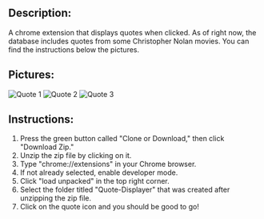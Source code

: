 ## Description:
A chrome extension that displays quotes when clicked. As of right now, the database includes quotes from some Christopher Nolan movies.
You can find the instructions below the pictures.

## Pictures:

<img src="https://i.ibb.co/Jr35Jy8/Screen-Shot-2020-04-11-at-1-33-42-AM.png" alt="Quote 1" border="0">
<img src="https://i.ibb.co/GVDJ4GM/Screen-Shot-2020-04-11-at-1-33-57-AM.png" alt="Quote 2" border="0">
<img src="https://i.ibb.co/6DDM5Nh/Screen-Shot-2020-04-11-at-1-34-17-AM.png" alt="Quote 3" border="0">

## Instructions: 

1. Press the green button called "Clone or Download," then click "Download Zip."
2. Unzip the zip file by clicking on it. 
3. Type "chrome://extensions" in your Chrome browser.
4. If not already selected, enable developer mode.
5. Click "load unpacked" in the top right corner.
6. Select the folder titled "Quote-Displayer" that was created after unzipping the zip file.
7. Click on the quote icon and you should be good to go!
